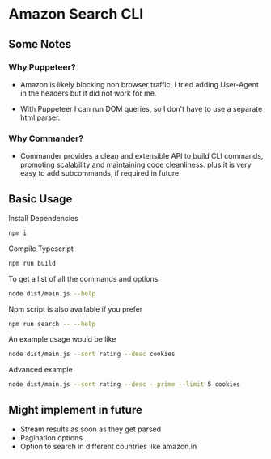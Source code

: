 # Amazon Search CLI

## Some Notes

### Why Puppeteer?

- Amazon is likely blocking non browser traffic, I tried adding User-Agent in the headers but it did not work for me.

- With Puppeteer I can run DOM queries, so I don't have to use a separate html parser.

### Why Commander?

- Commander provides a clean and extensible API to build CLI commands, promoting scalability and maintaining code cleanliness. plus it is very easy to add subcommands, if required in future.

## Basic Usage

Install Dependencies

```bash
npm i
```

Compile Typescript

```bash
npm run build
```

To get a list of all the commands and options

```bash
node dist/main.js --help
```

Npm script is also available if you prefer

```bash
npm run search -- --help
```

An example usage would be like

```bash
node dist/main.js --sort rating --desc cookies
```

Advanced example

```bash
node dist/main.js --sort rating --desc --prime --limit 5 cookies
```


## Might implement in future

- Stream results as soon as they get parsed
- Pagination options
- Option to search in different countries like amazon.in